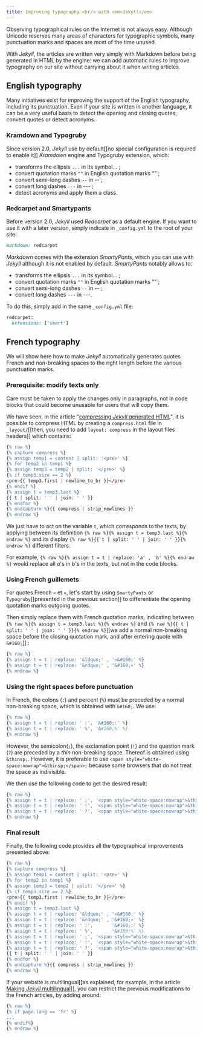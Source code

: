 ```yaml
---
title: Improving typography <br/> with <em>Jekyll</em>
---
```


Observing typographical rules on the Internet is not always easy. Although Unicode reserves many areas of characters for typographic symbols, many punctuation marks and spaces are most of the time unused.

With *Jekyll*, the articles are written very simply with Markdown before being generated in HTML by the engine: we can add automatic rules to improve typography on our site without carrying about it when writing articles.


## English typography
Many initiatives exist for improving the support of the English typography, including its punctuation. Even if your site is written in another language, it can be a very useful basis to detect the opening and closing quotes, convert quotes or detect acronyms.

### Kramdown and Typogruby

Since version 2.0, *Jekyll* use by default[[no special configuration is required to enable it]] *Kramdown* engine and Typogruby extension, which:

* transforms the ellipsis `...` in its symbol... ;
* convert quotation marks `""` in English quotation marks “” ;
* convert semi-long dashes  `--` in -- ;
* convert long dashes  `---` in --- ;
* detect acronyms and apply them a class.


### Redcarpet and Smartypants
Before version 2.0, *Jekyll* used *Redcarpet* as a default engine. If you want to use it with a later version, simply indicate in `_config.yml` to the root of your site:

```ruby
markdown: redcarpet
```

*Markdown* comes with the extension *SmartyPants*, which you can use with *Jekyll* although it is not enabled by default. *SmartyPants* notably allows to:

* transforms the ellipsis `...` in its symbol... ;
* convert quotation marks `""` in English quotation marks “” ;
* convert semi-long dashes  `--` in -- ;
* convert long dashes  `---` in ---.

To do this, simply add in the same `_config.yml` file:

```ruby
redcarpet:
  extensions: ['smart']
```


## French typography

We will show here how to make *Jekyll* automatically generates quotes French and non-breaking spaces to the right length before the various punctuation marks.

### Prerequisite: modify texts only

Care must be taken to apply the changes only in paragraphs, not in code blocks that could become unusable for users that will copy them.

We have seen, in the article "[compressing *Jekyll* generated HTML]({{site.base}}/compressing-jekyll-generated-html/)", it is possible to compress HTML by creating a `compress.html` file in `_layout/`[[then, you need to add `layout: compress` in the layout files headers]] which contains:

```r 
{% raw %}
{% capture compress %}
{% assign temp1 = content | split: '<pre>' %}
{% for temp2 in temp1 %}
{% assign temp3 = temp2 | split: '</pre>' %}
{% if temp3.size == 2 %}
<pre>{{ temp3.first | newline_to_br }}</pre>
{% endif %}
{% assign t = temp3.last %}
{{ t | split: ' ' | join: ' ' }}
{% endfor %}
{% endcapture %}{{ compress | strip_newlines }}
{% endraw %}
```

We just have to act on the variable `t`, which corresponds to the texts, by applying between its definition `{% raw %}{% assign t = temp3.last %}{% endraw %}` and its display  `{% raw %}{{ t | split: ' ' | join: ' ' }}{% endraw %}` different filters.

For example, `{% raw %}{% assign t = t | replace: 'a' , 'b' %}{% endraw %}` would replace all *a*'s in *b*'s in the texts, but not in the code blocks.

### Using French guillemets

For quotes French `«` et `»`, let's start by using `SmartyPants` or `Typogruby`[[presented in the previous section]] to differentiate the opening quotation marks outgoing quotes.

Then simply replace them with French quotation marks, indicating between `{% raw %}{% assign t = temp3.last %}{% endraw %}` and `{% raw %}{{ t | split: ' ' | join: ' ' }}{% endraw %}`[[we add a normal non-breaking space before the closing quotation mark, and after entering quote with `&#160;`]] :

```r
{% raw %}
{% assign t = t | replace: '&ldquo;' , '«&#160;' %}
{% assign t = t | replace: '&rdquo;' , '&#160;»' %}
{% endraw %}
```


### Using the right spaces before punctuation

In French, the colons (`:`) and percent (`%`) must be preceded by a normal non-breaking space, which is obtained with `&#160;`. We use:

```r
{% raw %}
{% assign t = t | replace: ' :', '&#160;:' %}
{% assign t = t | replace: ' %', '&#160;%' %}
{% endraw %}
```

However, the semicolon(`;`), the exclamation point (`!`) and the question mark (`?`) are preceded by a *thin* non-breaking space. Thereof is obtained using `&thinsp;`. However, it is preferable to use `<span style="white-space:nowrap">&thinsp;</span>;` because some browsers that do not treat the space as indivisible.

We then use the following code to get the desired result:

```r
{% raw %}
{% assign t = t | replace: ' ;', '<span style="white-space:nowrap">&thinsp;</span>;' %}
{% assign t = t | replace: ' !', '<span style="white-space:nowrap">&thinsp;</span>!' %}
{% assign t = t | replace: ' ?', '<span style="white-space:nowrap">&thinsp;</span>?' %}
{% endraw %}
```


### Final result

Finally, the following code provides all the typographical improvements presented above:

```r
{% raw %}
{% capture compress %}
{% assign temp1 = content | split: '<pre>' %}
{% for temp2 in temp1 %}
{% assign temp3 = temp2 | split: '</pre>' %}
{% if temp3.size == 2 %}
<pre>{{ temp3.first | newline_to_br }}</pre>
{% endif %}
{% assign t = temp3.last %}
{% assign t = t | replace: '&ldquo;' , '«&#160;' %}
{% assign t = t | replace: '&rdquo;' , '&#160;»' %}
{% assign t = t | replace: ' :',       '&#160;:' %}
{% assign t = t | replace: ' %',       '&#160;%' %}
{% assign t = t | replace: ' ;', '<span style="white-space:nowrap">&thinsp;</span>;' %}
{% assign t = t | replace: ' !', '<span style="white-space:nowrap">&thinsp;</span>!' %}
{% assign t = t | replace: ' ?', '<span style="white-space:nowrap">&thinsp;</span>?' %}
{{ t | split: ' ' | join: ' ' }}
{% endfor %}
{% endcapture %}{{ compress | strip_newlines }}
{% endraw %}
```

If your website is multilingual[[as explained, for example, in the article [Making *Jekyll* multilingual]({{site.base}}/making-jekyll-multilingual/)]], you can restrict the previous modifications to the French articles, by adding around:

```r
{% raw %}
{% if page.lang == 'fr' %}
...
{% endif%}
{% endraw %}
```

